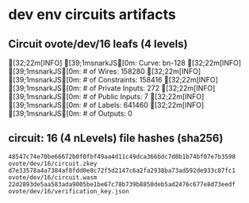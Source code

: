 # dev env circuits artifacts

## Circuit ovote/dev/16 leafs (4 levels)

[32;22m[INFO]  [39;1msnarkJS[0m: Curve: bn-128
[32;22m[INFO]  [39;1msnarkJS[0m: # of Wires: 158280
[32;22m[INFO]  [39;1msnarkJS[0m: # of Constraints: 158416
[32;22m[INFO]  [39;1msnarkJS[0m: # of Private Inputs: 272
[32;22m[INFO]  [39;1msnarkJS[0m: # of Public Inputs: 7
[32;22m[INFO]  [39;1msnarkJS[0m: # of Labels: 641460
[32;22m[INFO]  [39;1msnarkJS[0m: # of Outputs: 0

## circuit: 16 (4 nLevels) file hashes (sha256) 
```
48547c74e70be66672b0f0fbf49aa4d11c49dca366bdc7d0b1b74bf07e7b3598  ovote/dev/16/circuit.zkey
d7e33578a4a7384af8fdd0e8c72f5d2147c6a2fa2938ba73ad592de933c87fc1  ovote/dev/16/circuit.wasm
22d2893de5aa583ada9005be1be67c78b739b8850deb5ad2476c677e8d73eedf  ovote/dev/16/verification_key.json
```


